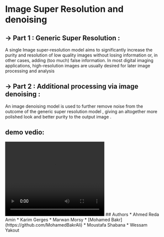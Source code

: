 # Image Super Resolution and denoising
## → Part 1 : Generic Super Resolution :
A single Image super-resolution model aims to significantly increase the purity and resolution of low quality images without losing information or, in other cases, adding (too much) false information. In most digital imaging applications, high-resolution images are usually desired for later image processing and analysis

## → Part 2 : Additional processing via image denoising :
An image denoising model is used to further remove noise from the outcome of the generic super resolution model , giving an altogether more polished look and better purity to the output image .

## demo vedio:
<video width="320" height="240" controls>
  <source src="demo/demo_video.mkv" type="video/mp4">
</video>
## Authors
* Ahmed Reda Amin
* Karim Gerges
* Marwan Morsy 
* [Mohamed Bakr](https://github.com/MohamedBakrAli)
* Moustafa Shabana
* Wessam Yakout


